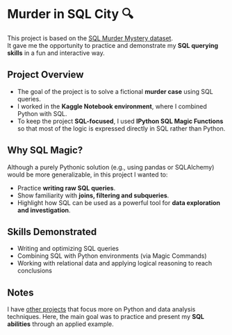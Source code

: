 # Murder in SQL City 🔍  

This project is based on the [SQL Murder Mystery dataset](https://www.kaggle.com/datasets/johnp47/sql-murder-mystery-database/data).  
It gave me the opportunity to practice and demonstrate my **SQL querying skills** in a fun and interactive way.  

## Project Overview  
- The goal of the project is to solve a fictional **murder case** using SQL queries.  
- I worked in the **Kaggle Notebook environment**, where I combined Python with SQL.  
- To keep the project **SQL-focused**, I used **IPython SQL Magic Functions** so that most of the logic is expressed directly in SQL rather than Python.  

## Why SQL Magic?  
Although a purely Pythonic solution (e.g., using pandas or SQLAlchemy) would be more generalizable, in this project I wanted to:  
- Practice **writing raw SQL queries**.  
- Show familiarity with **joins, filtering and subqueries**.  
- Highlight how SQL can be used as a powerful tool for **data exploration and investigation**.  

## Skills Demonstrated  
- Writing and optimizing SQL queries  
- Combining SQL with Python environments (via Magic Commands)  
- Working with relational data and applying logical reasoning to reach conclusions  

## Notes  
I have [other projects](https://github.com/giorgos-iatridis?tab=repositories) that focus more on Python and data analysis techniques. Here, the main goal was to practice and present my **SQL abilities** through an applied example.  

